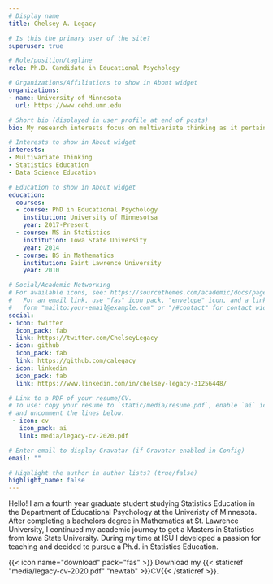 ```yaml
---
# Display name
title: Chelsey A. Legacy

# Is this the primary user of the site?
superuser: true

# Role/position/tagline
role: Ph.D. Candidate in Educational Psychology

# Organizations/Affiliations to show in About widget
organizations:
- name: University of Minnesota
  url: https://www.cehd.umn.edu

# Short bio (displayed in user profile at end of posts)
bio: My research interests focus on multivariate thinking as it pertains to statistics and data science education.

# Interests to show in About widget
interests:
- Multivariate Thinking
- Statistics Education
- Data Science Education

# Education to show in About widget
education:
  courses:
  - course: PhD in Educational Psychology
    institution: University of Minnesotsa
    year: 2017-Present
  - course: MS in Statistics
    institution: Iowa State University
    year: 2014
  - course: BS in Mathematics
    institution: Saint Lawrence University
    year: 2010

# Social/Academic Networking
# For available icons, see: https://sourcethemes.com/academic/docs/page-builder/#icons
#   For an email link, use "fas" icon pack, "envelope" icon, and a link in the
#   form "mailto:your-email@example.com" or "/#contact" for contact widget.
social:
- icon: twitter
  icon_pack: fab
  link: https://twitter.com/ChelseyLegacy
- icon: github
  icon_pack: fab
  link: https://github.com/calegacy
- icon: linkedin
  icon_pack: fab
  link: https://www.linkedin.com/in/chelsey-legacy-31256448/

# Link to a PDF of your resume/CV.
# To use: copy your resume to `static/media/resume.pdf`, enable `ai` icons in `params.toml`, 
# and uncomment the lines below.
 - icon: cv
   icon_pack: ai
   link: media/legacy-cv-2020.pdf

# Enter email to display Gravatar (if Gravatar enabled in Config)
email: ""

# Highlight the author in author lists? (true/false)
highlight_name: false
---
```


Hello! I am a fourth year graduate student studying Statistics Education in the Department of Educational Psychology at the Univeristy of Minnesota. After completing a bachelors degree in Mathematics at St. Lawrence University, I continued my academic journey to get a Masters in Statistics from Iowa State University. During my time at ISU I developed a passion for teaching and decided to pursue a Ph.d. in Statistics Education.



{{< icon name="download" pack="fas" >}} Download my {{< staticref "media/legacy-cv-2020.pdf" "newtab" >}}CV{{< /staticref >}}.
